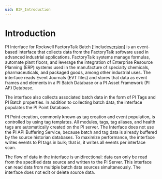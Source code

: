 ```yaml
---
uid: BIF_Introduction
---
```


# Introduction 

PI Interface for Rockwell FactoryTalk Batch [!include[version](../includes/version.md)] is an event-based interface that collects data from the FactoryTalk software used in advanced industrial applications. FactoryTalk systems manage formulas, automate plant floors, and leverage the integration of Enterprise Resource Planning (ERP) systems used in the manufacture of specialty chemicals, pharmaceuticals, and packaged goods, among other industrial uses. The interface reads Event Journals (EVT files) and stores that data as event frames and elements in a PI Batch Database or a PI Asset Framework (PI AF) Database.

The interface also collects associated batch data in the form of PI Tags and PI Batch properties. In addition to collecting batch data, the interface populates the PI Point Database.

PI Point creation, commonly known as tag creation and event population, is controlled by using tag templates. All modules, tags, tag aliases, and health tags are automatically created on the PI server. The Interface does not use the PI API Buffering Service, because batch and tag data is already buffered by the source historian databases. To maximize performance, the interface writes events to PI tags in bulk; that is, it writes all events per interface scan.

The flow of data in the interface is unidirectional: data can only be read from the specified data source and written to the PI Server. This interface can read data from multiple batch data sources simultaneously. The interface does not edit or delete source data.
